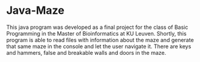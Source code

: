 # Java-Maze

This java program was developed as a final project for the class of Basic Programming in the Master of Bioinformatics at KU Leuven. Shortly, this program is able to read files with information about the maze and generate that same maze in the console and let the user navigate it. There are keys and hammers, false and breakable walls and doors in the maze.
